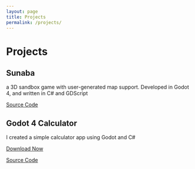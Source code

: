 ```yaml
---
layout: page
title: Projects
permalink: /projects/
---
```


# Projects

## Sunaba

a 3D sandbox game with user-generated map support. Developed in Godot 4, and written in C# and GDScript

[Source Code](https://github.com/m1ntkat/sunaba)

## Godot 4 Calculator

I created a simple calculator app using Godot and C#

[Download Now](https://github.com/m1ntkat/Calculator/releases/tag/1.0)

[Source Code](https://github.com/m1ntkat/Calculator)